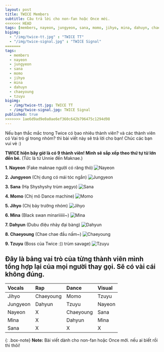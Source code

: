 ```yaml
---
layout: post
title: TWICE Members
subtitle: Câu trả lời cho non-fan hoặc Once mới.
<<<<<<< HEAD
tags: [members, nayeon, jungyeon, sana, momo, jihyo, mina, dahuyn, chaeyoung, tzuyu]
bigimg: 
  - "/img/twice-tt.jpg" : "TWICE TT"
  - "/img/twice-signal.jpg" : "TWICE Signal"
=======
tags:
  - members
  - nayeon
  - jungyeon
  - sana
  - momo
  - jihyo
  - mina
  - dahuyn
  - chaeyoung
  - tzuyu
bigimg:
  - /img/twice-tt.jpg: TWICE TT
  - /img/twice-signal.jpg: TWICE Signal
published: true
>>>>>>> 1ae6d9ad9e0a0ae6ef360c642b796475c1294d98
---
```


Nếu bạn thắc mắc trong Twice có bao nhiêu thành viên? và các thành viên có Vai trò gì trong nhóm? thì bài viết này sẽ trả lời cho bạn! Chúc các bạn vui vẻ :)

**TWICE hiện bây giờ là có 9 thành viên! Mình sẽ sắp xếp theo thứ tự từ lớn đến bé.** (Tức là từ Unnie đến Maknae.)

**1. Nayeon** (Fake maknae người có răng thỏ)
![Nayeon](http://cfile30.uf.tistory.com/original/99C935355AE56327078E1E)

**2. Jungyeon** (Chị dung có mái tóc ngắn)
![Jungyeon](https://i0.wp.com/myidols.net/wp-content/uploads/2017/09/jungyeon-1-e1504600894455.png?zoom=2&resize=800%2C500)

**3. Sana** (Hạ Shyshyshy trùm aegyo)
![Sana](https://scontent.fsgn2-1.fna.fbcdn.net/v/t1.0-9/31495580_2071150826461093_7649979465967075328_n.jpg?_nc_cat=0&_nc_eui2=v1%3AAeGQGWqL7_elUi-N479rJyQn0tvd9UMitzs9YE6wZ85DfOM_FajmpCc-8yocuiOW9NdPNbMnxW6VdPXuCkspGki6XdnHwYZ0MqVX7yv_Fkhn8Q&oh=1e93b156404c0869a877211cd4204cae&oe=5B9A8B42)

**4. Momo** (Chị mô Dance machine)
![Momo](https://scontent.fsgn2-1.fna.fbcdn.net/v/t1.0-9/31384192_2061409757480549_4412822366833344512_n.jpg?_nc_cat=0&_nc_eui2=v1%3AAeHEYkl28T8TDJOC5oDhtnJHBzYidUeFCWn-DNxXok-skyXgh79VrPwhVXgk6pl7mLUWmkmeCC4Jc-QgEeDhWxp55I5E3dKRPauT7PqvOdJTgA&oh=ad628dafd7b05a7890b8ec2161a96d40&oe=5B99113E)

**5. Jihyo** (Chị bảy trưởng nhóm)
![Jihyo](https://pbs.twimg.com/media/DcE59H2VQAEvgqY.jpg:orig)

**6. Mina** (Black swan minariiiiii~)
![Mina](https://scontent.fsgn2-1.fna.fbcdn.net/v/t1.0-9/31460845_1871041633196206_8492515722885332992_n.jpg?_nc_cat=0&_nc_eui2=v1%3AAeE2-yxiNyG2BhQe33uWxhpmXnQcE9C9IAq6tM7meYlw90U4eO__5TFuDJCi4EadlHgGznqQ90tc3R9ujLV5rKtIOkarmSr69lWUCEndNU2GnA&oh=921879ac453e446b4118e12f63ca6643&oe=5B9B0093)

**7. Dahyun** (Dubu điệu nhảy đại bàng)
![Dahyun](https://scontent.fsgn2-1.fna.fbcdn.net/v/t1.0-9/31509866_959854214181402_7312723292261974016_n.jpg?_nc_cat=0&_nc_eui2=v1%3AAeEWFvDr-p3rSG698g6gzifl1QMl0xIOEEFcqNIikq9vh8fiHyC0zSW9AvnQorBhMq-gRBSQ2t2Um8t-xzfetGdghCt62uyJ1fxa1xSvcJkvnw&oh=ff8f1dda8749e47bb68753fc79eef99b&oe=5B5C4081)

**8. Chaeyoung** (Chae chae đầu nấm~)
![Chaeyoung](https://scontent.fsgn2-1.fna.fbcdn.net/v/t1.0-9/14222257_552418131625734_7756362860613254350_n.jpg?_nc_cat=0&_nc_eui2=v1%3AAeHCSBGuArConEiuHmmSvz6kHDSjU_9jm5eJAETSZjZABv_bpCWK_kQZgsBiNqi3KZPsxDTU7lS4t8NWNcCFhSm7VL7Cg1rJkb8Ud7-AX_I5YA&oh=c7783cb1be4387a9edced02750d10c26&oe=5B8D7D79)

**9. Tzuyu** (Boss của Twice :)) trùm savage)
![Tzuyu](https://pbs.twimg.com/media/DcBsE_NVMAAbkyY.jpg:orig)

## Đây là bảng vai trò của từng thành viên mình tổng hợp lại của mọi người thay gọi. Sẽ có vài cái không đúng.

| Vocals | Rap | Dance | Visual |
| :------ |:--- | :--- | :--- |
| Jihyo | Chaeyoung | Momo | Tzuyu |
| Jungyeon | Dahyun | Tzuyu | Nayeon |
| Nayeon | X | Chaeyoung | Sana |
| Mina | X | Dahyun | Mina |
| Sana | X | X | X |

{: .box-note}
**Note:** Bài viết dành cho non-fan hoặc Once mới. nếu ai biết rồi thì thôi!

